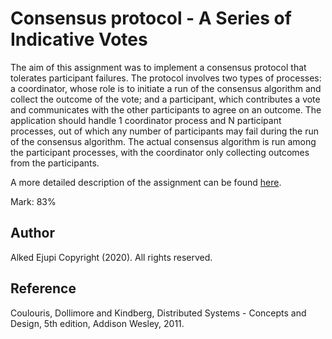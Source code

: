 # Consensus protocol - A Series of Indicative Votes
The aim of this assignment was to implement a consensus protocol that tolerates participant
failures. The protocol involves two types of processes: a coordinator, whose role is to initiate a run of
the consensus algorithm and collect the outcome of the vote; and a participant, which contributes a
vote and communicates with the other participants to agree on an outcome. The application should
handle 1 coordinator process and N participant processes, out of which any number of participants
may fail during the run of the consensus algorithm. The actual consensus algorithm is run among the
participant processes, with the coordinator only collecting outcomes from the participants. 


A more detailed description of the assignment can be found [here](https://github.com/ejupialked/consensus-protocol/blob/master/spec.pdf).

Mark: 83%

## Author
Alked Ejupi Copyright (2020). All rights reserved.

## Reference
Coulouris, Dollimore and Kindberg, Distributed Systems - Concepts and Design, 5th edition, Addison Wesley, 2011.

